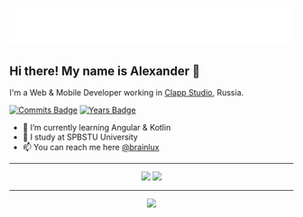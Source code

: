 <h1 align="center">
  <img src="https://raw.githubusercontent.com/BrainLUX/BrainLUX/master/images/name.svg" alt="Alexander Dmitriev" />
</h1>

## Hi there! My name is Alexander 👋
I'm a Web & Mobile Developer working in [Clapp Studio](https://clapp.studio/), Russia.

<!-- [![Visits Badge](https://badges.pufler.dev/visits/BrainLUX/BrainLUX)](https://badges.pufler.dev) -->
[![Commits Badge](https://badges.pufler.dev/repos/BrainLUX)](https://badges.pufler.dev)
[![Years Badge](https://badges.pufler.dev/years/BrainLUX)](https://badges.pufler.dev)



- 🌱 I’m currently learning Angular & Kotlin
- 🔭 I study at SPBSTU University
- 📫 You can reach me here [@brainlux](https://t.me/brainlux)

---
<p align = "center">
  <img src = "https://github-readme-stats.vercel.app/api?username=BrainLUX&count_private=true&show_icons=true&theme=tokyonight&hide_border=true" width = 400>
  <img src = "https://github-readme-streak-stats.herokuapp.com?user=BrainLUX&theme=tokyonight&hide_border=true" width = 400>
</p>

---

<p align = "center">
  <img src = "https://github-readme-stats.vercel.app/api/top-langs/?username=BrainLUX&layout=compact&langs_count=4&theme=tokyonight&hide=java,C%23&hide_border=true" width = 400>
</p

<!-- - 🤔 I’m currently working as a Web & Mobile developer in Clapp Studio, Russia -->
